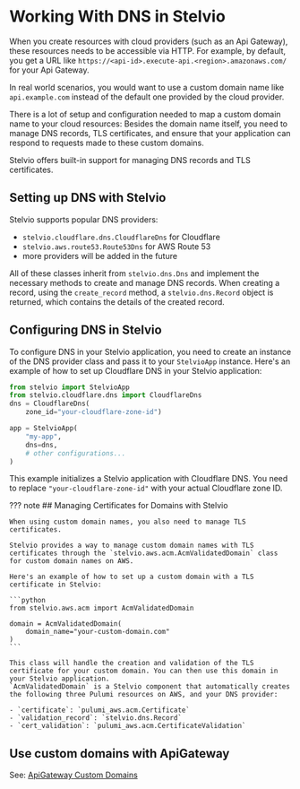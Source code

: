 # Working With DNS in Stelvio

When you create resources with cloud providers (such as an Api Gateway), these resources needs to be accessible via HTTP.
For example, by default, you get a URL like `https://<api-id>.execute-api.<region>.amazonaws.com/` for your Api Gateway.

In real world scenarios, you would want to use a custom domain name like `api.example.com` instead of the default one provided by the cloud provider.

There is a lot of setup and configuration needed to map a custom domain name to your cloud resources: Besides the domain name itself, you need to manage DNS records, TLS certificates, and ensure that your application can respond to requests made to these custom domains.

Stelvio offers built-in support for managing DNS records and TLS certificates.


## Setting up DNS with Stelvio

Stelvio supports popular DNS providers:

- `stelvio.cloudflare.dns.CloudflareDns` for Cloudflare
- `stelvio.aws.route53.Route53Dns` for AWS Route 53
- more providers will be added in the future

All of these classes inherit from `stelvio.dns.Dns` and implement the necessary methods to create and manage DNS records. When creating a record, using the `create_record` method, a `stelvio.dns.Record` object is returned, which contains the details of the created record.

## Configuring DNS in Stelvio

To configure DNS in your Stelvio application, you need to create an instance of the DNS provider class and pass it to your `StelvioApp` instance.
Here's an example of how to set up Cloudflare DNS in your Stelvio application:

```python
from stelvio import StelvioApp
from stelvio.cloudflare.dns import CloudflareDns
dns = CloudflareDns(
    zone_id="your-cloudflare-zone-id")

app = StelvioApp(
    "my-app",
    dns=dns,
    # other configurations...
)
```

This example initializes a Stelvio application with Cloudflare DNS. You need to replace `"your-cloudflare-zone-id"` with your actual Cloudflare zone ID.

??? note
    ## Managing Certificates for Domains with Stelvio

    When using custom domain names, you also need to manage TLS certificates.

    Stelvio provides a way to manage custom domain names with TLS certificates through the `stelvio.aws.acm.AcmValidatedDomain` class for custom domain names on AWS.

    Here's an example of how to set up a custom domain with a TLS certificate in Stelvio:

    ```python
    from stelvio.aws.acm import AcmValidatedDomain

    domain = AcmValidatedDomain(
        domain_name="your-custom-domain.com"
    )
    ```

    This class will handle the creation and validation of the TLS certificate for your custom domain. You can then use this domain in your Stelvio application.
    `AcmValidatedDomain` is a Stelvio component that automatically creates the following three Pulumi resources on AWS, and your DNS provider:

    - `certificate`: `pulumi_aws.acm.Certificate`
    - `validation_record`: `stelvio.dns.Record`
    - `cert_validation`: `pulumi_aws.acm.CertificateValidation`


## Use custom domains with ApiGateway

See: [ApiGateway Custom Domains](/guides/api-gateway/#custom-domains)